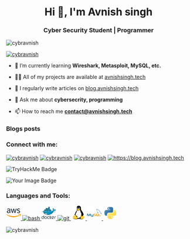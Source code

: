 <h1 align="center">Hi 👋, I'm Avnish singh</h1>
<h3 align="center">Cyber Security Student | Programmer</h3>

<p align="left"> <img src="https://komarev.com/ghpvc/?username=cybravnish&label=Profile%20views&color=0e75b6&style=flat" alt="cybravnish" /> </p>

<p align="left"> <a href="https://twitter.com/cybravnish" target="blank"><img src="https://img.shields.io/twitter/follow/cybravnish?logo=twitter&style=for-the-badge" alt="cybravnish" /></a> </p>

- 🌱 I’m currently learning **Wireshark, Metasploit, MySQL, etc.**

- 👨‍💻 All of my projects are available at [avnishsingh.tech](avnishsingh.tech)

- 📝 I regularly write articles on [blog.avnishsingh.tech](blog.avnishsingh.tech)

- 💬 Ask me about **cybersecrity, programming**

- 📫 How to reach me **contact@avnishsingh.tech**

### Blogs posts
<!-- BLOG-POST-LIST:START -->
<!-- BLOG-POST-LIST:END -->

<h3 align="left">Connect with me:</h3>
<p align="left">
<a href="https://twitter.com/cybravnish" target="blank"><img align="center" src="https://raw.githubusercontent.com/rahuldkjain/github-profile-readme-generator/master/src/images/icons/Social/twitter.svg" alt="cybravnish" height="30" width="40" /></a>
<a href="https://linkedin.com/in/cybravnish" target="blank"><img align="center" src="https://raw.githubusercontent.com/rahuldkjain/github-profile-readme-generator/master/src/images/icons/Social/linked-in-alt.svg" alt="cybravnish" height="30" width="40" /></a>
<a href="https://discord.gg/cybravnish" target="blank"><img align="center" src="https://raw.githubusercontent.com/rahuldkjain/github-profile-readme-generator/master/src/images/icons/Social/discord.svg" alt="cybravnish" height="30" width="40" /></a>
<a href="/https://blog.avnishsingh.tech" target="blank"><img align="center" src="https://raw.githubusercontent.com/rahuldkjain/github-profile-readme-generator/master/src/images/icons/Social/rss.svg" alt="https://blog.avnishsingh.tech" height="30" width="40" /></a>
</p>


![TryHackMe Badge](https://tryhackme.com/api/v2/badges/public-profile?userPublicId=3092347)

<img src="https://tryhackme-badges.s3.amazonaws.com/CybrAvnish.png" alt="Your Image Badge" />


<h3 align="left">Languages and Tools:</h3>
<p align="left"> <a href="https://aws.amazon.com" target="_blank" rel="noreferrer"> <img src="https://raw.githubusercontent.com/devicons/devicon/master/icons/amazonwebservices/amazonwebservices-original-wordmark.svg" alt="aws" width="40" height="40"/> </a> <a href="https://www.gnu.org/software/bash/" target="_blank" rel="noreferrer"> <img src="https://www.vectorlogo.zone/logos/gnu_bash/gnu_bash-icon.svg" alt="bash" width="40" height="40"/> </a> <a href="https://www.docker.com/" target="_blank" rel="noreferrer"> <img src="https://raw.githubusercontent.com/devicons/devicon/master/icons/docker/docker-original-wordmark.svg" alt="docker" width="40" height="40"/> </a> <a href="https://git-scm.com/" target="_blank" rel="noreferrer"> <img src="https://www.vectorlogo.zone/logos/git-scm/git-scm-icon.svg" alt="git" width="40" height="40"/> </a> <a href="https://www.linux.org/" target="_blank" rel="noreferrer"> <img src="https://raw.githubusercontent.com/devicons/devicon/master/icons/linux/linux-original.svg" alt="linux" width="40" height="40"/> </a> <a href="https://www.mysql.com/" target="_blank" rel="noreferrer"> <img src="https://raw.githubusercontent.com/devicons/devicon/master/icons/mysql/mysql-original-wordmark.svg" alt="mysql" width="40" height="40"/> </a> <a href="https://www.python.org" target="_blank" rel="noreferrer"> <img src="https://raw.githubusercontent.com/devicons/devicon/master/icons/python/python-original.svg" alt="python" width="40" height="40"/> </a> </p>

<p><img align="center" src="https://github-readme-stats.vercel.app/api/top-langs?username=cybravnish&show_icons=true&locale=en&layout=compact" alt="cybravnish" /></p>


